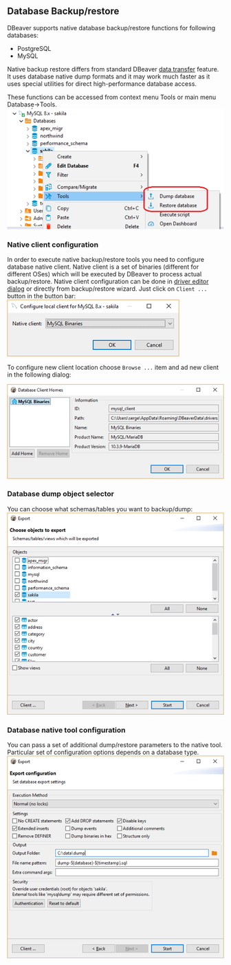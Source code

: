## Database Backup/restore

DBeaver supports native database backup/restore functions for following databases:
  - PostgreSQL
  - MySQL

Native backup restore differs from standard DBeaver [data transfer](Data-Transfer) feature. It uses database native dump formats and it may work much faster as it uses special utilities for direct high-performance database access.

These functions can be accessed from context menu Tools or main menu Database->Tools.
![](images/ug/tools/tools-menu.png)

### Native client configuration
In order to execute native backup/restore tools you need to configure database native client. Native client is a set of binaries (different for different OSes) which will be executed by DBeaver to process actual backup/restore.
Native client configuration can be done in [driver editor dialog](Database-drivers) or directly from backup/restore wizard. Just click on `Client ...` button in the button bar:
![](images/ug/tools/native-client-select.png)  

To configure new client location choose `Browse ...` item and ad new client in the following dialog:  

![](images/ug/tools/native-client-manager.png)

### Database dump object selector
You can choose what schemas/tables you want to backup/dump:
![](images/ug/tools/dump-database-objects.png)

### Database native tool configuration
You can pass a set of additional dump/restore parameters to the native tool. Particular set of configuration options depends on a database type.  
![](images/ug/tools/dump-database-settings.png)